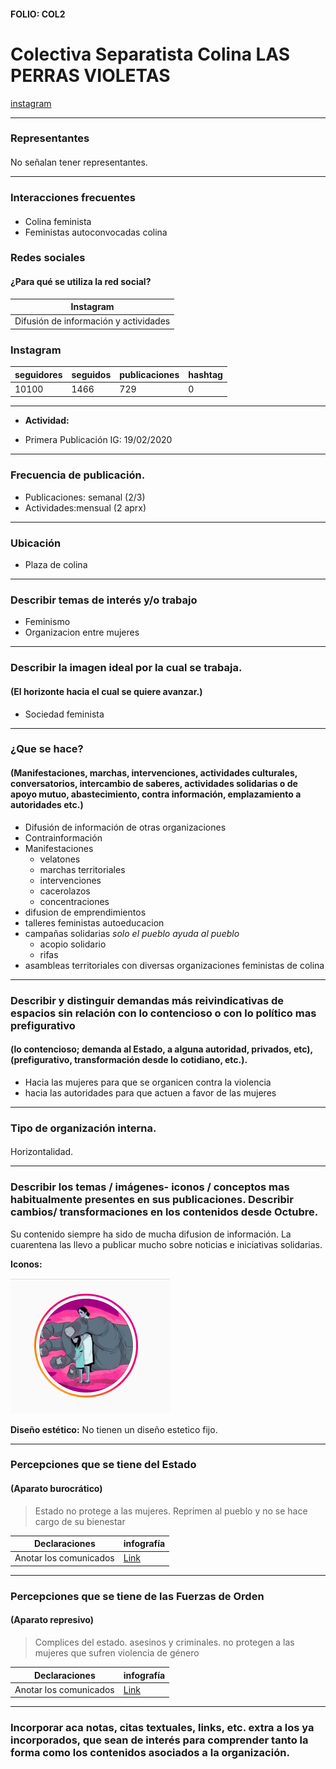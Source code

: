 #### FOLIO: COL2
# Colectiva Separatista Colina LAS PERRAS VIOLETAS

[instagram](https://www.instagram.com/las.perras.violetas/)

---

### Representantes
#### 
No señalan tener representantes.

---
### Interacciones frecuentes
#### 
* Colina feminista
* Feministas autoconvocadas colina

### Redes sociales
#### ¿Para qué se utiliza la red social?
| Instagram | 
|---|
|Difusión de información y actividades|

### **Instagram**
| seguidores | seguidos | publicaciones | hashtag 
|---|---|---|---|
|10100|1466|729| 0

---

* **Actividad:**   

* Primera Publicación IG: 19/02/2020

---
### Frecuencia de publicación.

* Publicaciones: semanal (2/3)
* Actividades:mensual (2 aprx)

---
### Ubicación
* Plaza de colina

---
### Describir temas de interés y/o trabajo
* Feminismo
* Organizacion entre mujeres

---
### Describir la imagen ideal por la cual se trabaja.
#### (El horizonte hacia el cual se quiere avanzar.)
* Sociedad feminista

---
### ¿Que se hace?
#### (Manifestaciones, marchas, intervenciones, actividades culturales, conversatorios, intercambio de saberes, actividades solidarias o de apoyo mutuo, abastecimiento, contra información, emplazamiento a autoridades etc.)
* Difusión de información de otras organizaciones
* Contrainformación
* Manifestaciones
    * velatones
    * marchas territoriales
    * intervenciones
    * cacerolazos
    * concentraciones
* difusion de emprendimientos
* talleres feministas autoeducacion
* campañas solidarias *solo el pueblo ayuda al pueblo* 
    * acopio solidario
    * rifas
* asambleas territoriales con diversas organizaciones feministas de colina

---
### Describir y distinguir demandas más reivindicativas de espacios sin relación con lo contencioso o con lo político mas prefigurativo
#### (lo contencioso; demanda al Estado, a alguna autoridad, privados, etc), (prefigurativo, transformación desde lo cotidiano, etc.).
* Hacia las mujeres para que se organicen contra la violencia 
* hacia las autoridades para que actuen a favor de las mujeres

---
### Tipo de organización interna.
#### 
Horizontalidad.

---
### Describir los temas / imágenes- iconos / conceptos mas habitualmente presentes en sus publicaciones. Describir cambios/ transformaciones en los contenidos desde Octubre.
Su contenido siempre ha sido de mucha difusion de información. La cuarentena las llevo a publicar mucho sobre noticias e iniciativas solidarias.

**Iconos:**

![Imagen](Imagen1COL2.png)

**Diseño estético:**
No tienen un diseño estetico fijo.

---
### Percepciones que se tiene del Estado
#### (Aparato burocrático)
> Estado no protege a las mujeres. Reprimen al pueblo y no se hace cargo de su bienestar

| Declaraciones | infografía | 
|---|---|
|Anotar los comunicados | [Link]() |

---
### Percepciones que se tiene de las Fuerzas de Orden
#### (Aparato represivo)
> Complices del estado. asesinos y criminales. no protegen a las mujeres que sufren violencia de género

| Declaraciones | infografía | 
|---|---|
|Anotar los comunicados | [Link]() |


---
### Incorporar aca notas, citas textuales, links, etc. extra a los ya incorporados, que sean de interés para comprender tanto la forma como los contenidos asociados a la organización.
